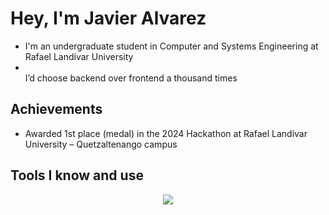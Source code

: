 # Hey, I'm Javier Alvarez
* I'm an undergraduate student in Computer and Systems Engineering at Rafael Landívar University
* <br>I’d choose backend over frontend a thousand times

## Achievements
* Awarded 1st place (medal) in the 2024 Hackathon at Rafael Landívar University – Quetzaltenango campus

## Tools I know and use
<p align="center">
  <a href="https://skillicons.dev">
    <img src="https://skillicons.dev/icons?i=git,github,cs,visualstudio,java,idea,py,pycharm,vscode&perline=3" />
  </a>
</p>
